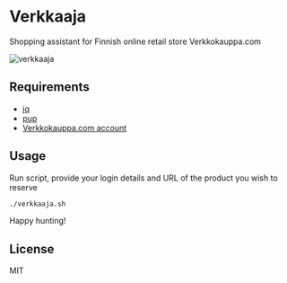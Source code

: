# Verkkaaja
Shopping assistant for Finnish online retail store Verkkokauppa.com


![verkkaaja](https://user-images.githubusercontent.com/2776729/31810379-38a3eb74-b584-11e7-8de3-f866464d4a9f.gif)

## Requirements
 - [jq](https://github.com/stedolan/jq)
 - [pup](https://github.com/ericchiang/pup)
 - [Verkkokauppa.com account](https://www.verkkokauppa.com/)

## Usage
Run script, provide your login details and URL of the product you wish to reserve
```sh
./verkkaaja.sh
```

Happy hunting!

## License
MIT
